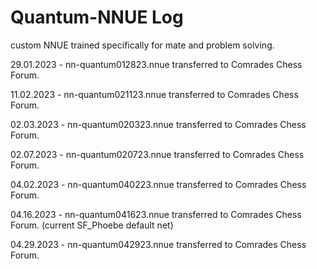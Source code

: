 # Quantum-NNUE Log
custom NNUE trained specifically for mate and problem solving.

29.01.2023 - nn-quantum012823.nnue transferred to Comrades Chess Forum.

11.02.2023 - nn-quantum021123.nnue transferred to Comrades Chess Forum.

02.03.2023 - nn-quantum020323.nnue transferred to Comrades Chess Forum.

02.07.2023 - nn-quantum020723.nnue transferred to Comrades Chess Forum.

04.02.2023 - nn-quantum040223.nnue transferred to Comrades Chess Forum.

04.16.2023 - nn-quantum041623.nnue transferred to Comrades Chess Forum.  (current SF_Phoebe default net)

04.29.2023 - nn-quantum042923.nnue transferred to Comrades Chess Forum.
